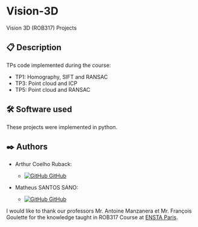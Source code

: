 # Vision-3D
Vision 3D (ROB317) Projects

## 📋 Description
TPs code implemented during the course:
- TP1: Homography, SIFT and RANSAC
- TP3: Point cloud and ICP
- TP5: Point cloud and RANSAC

## 🛠️ Software used

These projects were implemented in python.

## ✒️ Authors

- Arthur Coelho Ruback:
    - [![GitHub](https://i.stack.imgur.com/tskMh.png) GitHub](https://github.com/arthur-ruback)

- Matheus SANTOS SANO:
    - [![GitHub](https://i.stack.imgur.com/tskMh.png) GitHub](https://github.com/matsano)

I would like to thank our professors Mr. Antoine Manzanera et Mr. François Goulette for the knowledge taught in ROB317 Course at [ENSTA Paris](https://www.ensta-paris.fr/).
